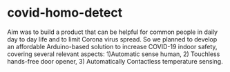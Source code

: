 # covid-homo-detect
Aim was to build a product that can be helpful for common people in daily day to day life and to limit Corona virus spread. So we planned to develop an affordable Arduino-based solution to increase COVID-19 indoor safety, covering several relevant aspects: 1)Automatic sense human, 2) Touchless hands-free door opener, 3) Automatically Contactless temperature sensing. 
